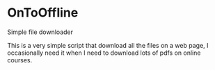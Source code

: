 # OnToOffline
Simple file downloader

This is a very simple script that download all the files on a web page, I occasionally need it when I need to download lots of pdfs on online courses.
